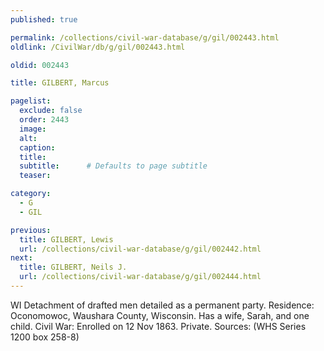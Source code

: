 ```yaml
---
published: true

permalink: /collections/civil-war-database/g/gil/002443.html
oldlink: /CivilWar/db/g/gil/002443.html

oldid: 002443

title: GILBERT, Marcus

pagelist:
  exclude: false
  order: 2443
  image: 
  alt:
  caption:
  title:
  subtitle:      # Defaults to page subtitle
  teaser:

category: 
  - G 
  - GIL

previous:
  title: GILBERT, Lewis
  url: /collections/civil-war-database/g/gil/002442.html  
next:
  title: GILBERT, Neils J.
  url: /collections/civil-war-database/g/gil/002444.html   
---
```

WI Detachment of drafted men detailed as a permanent party. Residence: Oconomowoc, Waushara County, Wisconsin. Has a wife, Sarah, and one child. Civil War: Enrolled on 12 Nov 1863. Private. Sources: (WHS Series 1200 box 258-8)
